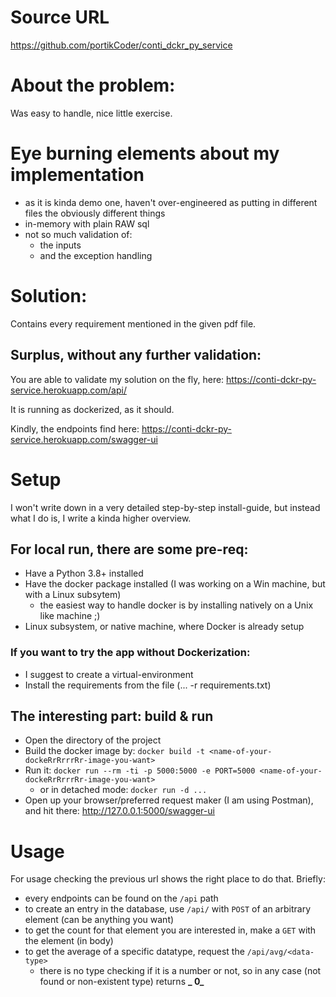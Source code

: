# Source URL

https://github.com/portikCoder/conti_dckr_py_service

# About the problem:

Was easy to handle, nice little exercise.

# Eye burning elements about my implementation

* as it is kinda demo one, haven't over-engineered as putting in different files the obviously different things
* in-memory with plain RAW sql
* not so much validation of:
    * the inputs
    * and the exception handling

# Solution:

Contains every requirement mentioned in the given pdf file.

## Surplus, without any further validation:

You are able to validate my solution on the fly, here: https://conti-dckr-py-service.herokuapp.com/api/

It is running as dockerized, as it should.

Kindly, the endpoints find here: https://conti-dckr-py-service.herokuapp.com/swagger-ui

# Setup

I won't write down in a very detailed step-by-step install-guide, but instead what I do is, I write a kinda higher
overview.

## For local run, there are some pre-req:

* Have a Python 3.8+ installed
* Have the docker package installed (I was working on a Win machine, but with a Linux subsytem)
    * the easiest way to handle docker is by installing natively on a Unix like machine ;)
* Linux subsystem, or native machine, where Docker is already setup

### If you want to try the app without Dockerization:

* I suggest to create a virtual-environment
* Install the requirements from the file (... -r requirements.txt)

## The interesting part: build & run

* Open the directory of the project
* Build the docker image by: `docker build -t <name-of-your-dockeRrRrrrRr-image-you-want>`
* Run it: `docker run --rm -ti -p 5000:5000 -e PORT=5000 <name-of-your-dockeRrRrrrRr-image-you-want>`
    * or in detached mode: `docker run -d ...`
* Open up your browser/preferred request maker (I am using Postman), and hit there: http://127.0.0.1:5000/swagger-ui

# Usage

For usage checking the previous url shows the right place to do that. Briefly:

* every endpoints can be found on the `/api` path
* to create an entry in the database, use `/api/` with `POST` of an arbitrary element (can be anything you want)
* to get the count for that element you are interested in, make a `GET` with the element (in body)
* to get the average of a specific datatype, request the `/api/avg/<data-type>`
    * there is no type checking if it is a number or not, so in any case (not found or non-existent type) returns **_
      0_** 